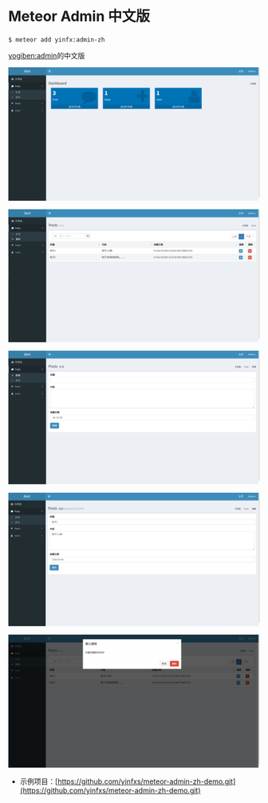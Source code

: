 Meteor Admin 中文版
============
`$ meteor add yinfx:admin-zh`  

[yogiben:admin](https://atmospherejs.com/yogiben/admin)的中文版

![主页](./readme/admin-zh-home.png)

![列表](./readme/admin-zh-list.png)

![新增](./readme/admin-zh-new.png)

![修改](./readme/admin-zh-edit.png)

![删除](./readme/admin-zh-del.png)

* 示例项目：[https://github.com/yinfxs/meteor-admin-zh-demo.git](https://github.com/yinfxs/meteor-admin-zh-demo.git)